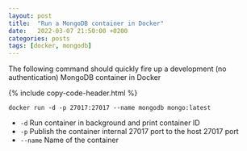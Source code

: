 ```yaml
---
layout: post
title:  "Run a MongoDB container in Docker"
date:   2022-03-07 21:50:00 +0200
categories: posts
tags: [docker, mongodb]
---
```


The following command should quickly fire up a development (no authentication) MongoDB container in Docker

{% include copy-code-header.html %}
```docker
docker run -d -p 27017:27017 --name mongodb mongo:latest
```

* `-d` Run container in background and print container ID
* `-p` Publish the container internal 27017 port to the host 27017 port
* `--name` Name of the container